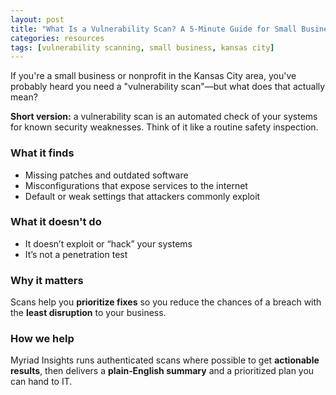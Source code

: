 ```yaml
---
layout: post
title: "What Is a Vulnerability Scan? A 5‑Minute Guide for Small Businesses"
categories: resources
tags: [vulnerability scanning, small business, kansas city]
---
```

If you're a small business or nonprofit in the Kansas City area, you've probably heard you need a "vulnerability scan"—but what does that actually mean?

**Short version:** a vulnerability scan is an automated check of your systems for known security weaknesses. Think of it like a routine safety inspection.

### What it finds
- Missing patches and outdated software
- Misconfigurations that expose services to the internet
- Default or weak settings that attackers commonly exploit

### What it doesn't do
- It doesn’t exploit or “hack” your systems
- It’s not a penetration test

### Why it matters
Scans help you **prioritize fixes** so you reduce the chances of a breach with the **least disruption** to your business.

### How we help
Myriad Insights runs authenticated scans where possible to get **actionable results**, then delivers a **plain‑English summary** and a prioritized plan you can hand to IT.